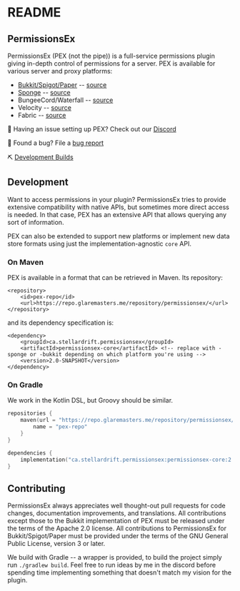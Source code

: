 # README

## PermissionsEx

PermissionsEx \(PEX \(not the pipe\)\) is a full-service permissions plugin giving in-depth control of permissions for a server. PEX is available for various server and proxy platforms:

* [Bukkit/Spigot/Paper](https://dev.bukkit.org/projects/permissionsex) -- [source](permissionsex-bukkit/)
* [Sponge](https://ore.spongepowered.org/zml/PermissionsEx) -- [source](permissionsex-sponge/)
* BungeeCord/Waterfall -- [source](permissionsex-bungee/)
* Velocity -- [source](permissionsex-velocity/)
* Fabric -- [source](permissionsex-fabric/)

💬 Having an issue setting up PEX? Check out our [Discord](https://discord.gg/PHpuzZS)

🐞 Found a bug? File a [bug report](https://github.com/PEXPlugins/PermissionsEx/issues)

⛏ [Development Builds](https://jenkins.addstar.com.au/job/PermissionsEx/lastSuccessfulBuild/)

## Development

Want to access permissions in your plugin? PermissionsEx tries to provide extensive compatibility with native APIs, but sometimes more direct access is needed. In that case, PEX has an extensive API that allows querying any sort of information.

PEX can also be extended to support new platforms or implement new data store formats using just the implementation-agnostic `core` API.

### On Maven

PEX is available in a format that can be retrieved in Maven. Its repository:

```markup
<repository>
    <id>pex-repo</id>
    <url>https://repo.glaremasters.me/repository/permissionsex/</url>
</repository>
```

and its dependency specification is:

```markup
<dependency>
    <groupId>ca.stellardrift.permissionsex</groupId>
    <artifactId>permissionsex-core</artifactId> <!-- replace with -sponge or -bukkit depending on which platform you're using -->
    <version>2.0-SNAPSHOT</version>
</dependency>
```

### On Gradle

We work in the Kotlin DSL, but Groovy should be similar.

```kotlin
repositories {
    maven(url = "https://repo.glaremasters.me/repository/permissionsex/") {
        name = "pex-repo"
    }
}

dependencies {
    implementation("ca.stellardrift.permissionsex:permissionsex-core:2.0-SNAPSHOT")
}
```

## Contributing

PermissionsEx always appreciates well thought-out pull requests for code changes, documentation improvements, and translations. All contributions except those to the Bukkit implementation of PEX must be released under the terms of the Apache 2.0 license. All contributions to PermissionsEx for Bukkit/Spigot/Paper must be provided under the terms of the GNU General Public License, version 3 or later.

We build with Gradle -- a wrapper is provided, to build the project simply run `./gradlew build`. Feel free to run ideas by me in the discord before spending time implementing something that doesn't match my vision for the plugin.

